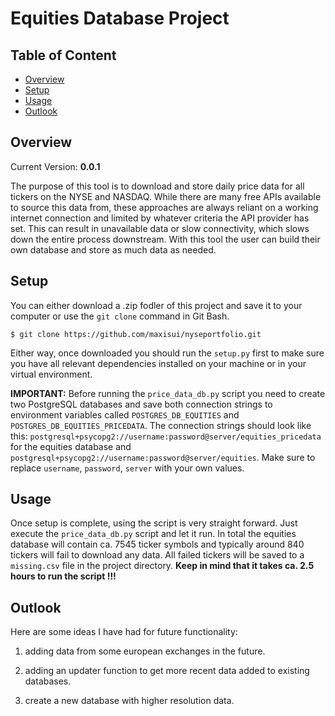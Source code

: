 # Equities Database Project

## Table of Content

- [Overview](#overview)
- [Setup](#setup)
- [Usage](#usage)
- [Outlook](#outlook)

## Overview

Current Version: **0.0.1**

The purpose of this tool is to download and store daily price data for all tickers on the NYSE and NASDAQ.
While there are many free APIs available to source this data from, these approaches are always reliant on a working internet connection and limited by whatever criteria the API provider has set. This can result in unavailable data or slow connectivity, which slows down the entire process downstream.
With this tool the user can build their own database and store as much data as needed.

## Setup

You can either download a .zip fodler of this project and save it to your computer or use the `git clone` command in Git Bash.

```console
$ git clone https://github.com/maxisui/nyseportfolio.git
```

Either way, once downloaded you should run the `setup.py` first to make sure you have all relevant dependencies installed on your machine or in your virtual environment.

**IMPORTANT:**
Before running the `price_data_db.py` script you need to create two PostgreSQL databases and save both connection strings to environment variables called `POSTGRES_DB_EQUITIES` and `POSTGRES_DB_EQUITIES_PRICEDATA`. The connection strings should look like this: `postgresql+psycopg2://username:password@server/equities_pricedata` for the equities database and `postgresql+psycopg2://username:password@server/equities`. Make sure to replace `username`, `password`, `server` with your own values.

## Usage

Once setup is complete, using the script is very straight forward. Just execute the `price_data_db.py` script and let it run. In total the equities database will contain ca. 7545 ticker symbols and typically around 840 tickers will fail to download any data. All failed tickers will be saved to a `missing.csv` file in the project directory.
**Keep in mind that it takes ca. 2.5 hours to run the script !!!**

## Outlook

Here are some ideas I have had for future functionality:

1. adding data from some european exchanges in the future.

2. adding an updater function to get more recent data added to existing databases.

3. create a new database with higher resolution data.
